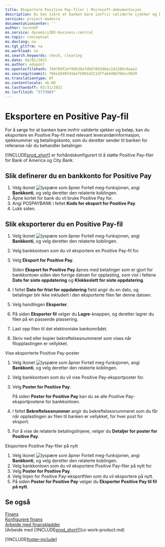 ```yaml
---
title: Eksportere Positive Pay-filer | Microsoft-dokumentasjon
description: Du kan sikre at banken bare innfrir validerte sjekker og beløp, ved å eksportere en Positive Pay-fil som inneholder leverandør-og betalingsinformasjon.
services: project-madeira
documentationcenter: ''
author: SorenGP
ms.service: dynamics365-business-central
ms.topic: conceptual
ms.devlang: na
ms.tgt_pltfrm: na
ms.workload: na
ms.search.keywords: check, clearing
ms.date: 04/01/2021
ms.author: edupont
ms.openlocfilehash: 7d4789f2ef9db38afdb67893d8ac242288c0aae2
ms.sourcegitcommit: 766e2840fd16efb901d211d7fa64d96766ac99d9
ms.translationtype: HT
ms.contentlocale: nb-NO
ms.lasthandoff: 03/31/2021
ms.locfileid: "5773983"
---
```

# <a name="export-a-positive-pay-file"></a>Eksportere en Positive Pay-fil
For å sørge for at banken bare innfrir validerte sjekker og beløp, kan du eksportere en Positive Pay-fil med relevant leverandørinformasjon, sjekknummer og betalingskonto, som du deretter sender til banken for referanse når du behandler betalinger.

[!INCLUDE[prod_short](includes/prod_short.md)] er forhåndskonfigurert til å støtte Positive Pay-filer for Bank of America og City Bank.

## <a name="to-set-up-a-bank-account-for-positive-pay"></a>Slik definerer du en bankkonto for Positive Pay
1. Velg ikonet ![lyspære som åpner Fortell meg-funksjonen](media/ui-search/search_small.png "Fortell hva du vil gjøre"), angi **Bankkonti**, og velg deretter den relaterte koblingen.
2. Åpne kortet for bank du vil bruke Positive Pay for.
3. Angi POSPAYBANK i feltet **Kode for eksport for Positive Pay**.
4. Lukk siden.

## <a name="to-export-a-positive-pay-file"></a>Slik eksporterer du en Positive Pay-fil
1. Velg ikonet ![lyspære som åpner Fortell meg-funksjonen](media/ui-search/search_small.png "Fortell hva du vil gjøre"), angi **Bankkonti**, og velg deretter den relaterte koblingen.
2. Velg bankkontoen som du vil eksportere en Positive Pay-fil for.
3. Velg **Eksport for Positive Pay**.

    Siden **Eksport for Positive Pay** åpnes med betalinger som er gjort for bankkontoen siden den forrige datoen for opplasting, som vist i feltene **Dato for siste oppdatering** og **Klokkeslett for siste oppdatering**.
4. I feltet **Dato for frist for oppdatering** field angir du en dato, og betalinger blir ikke inkludert i den eksporterte filen før denne datoen.
5. Velg handlingen **Eksporter**.
6. På siden **Eksporter fil** velger du **Lagre**-knappen, og deretter lagrer du filen på en passende plassering.
7. Last opp filen til det elektroniske bankområdet.
8. Skriv ned eller kopier bekreftelsesnummeret som vises når filopplastingen er vellykket.

Vise eksporterte Positive Pay-poster

1. Velg ikonet ![lyspære som åpner Fortell meg-funksjonen](media/ui-search/search_small.png "Fortell hva du vil gjøre"), angi **Bankkonti**, og velg deretter den relaterte koblingen.
2. Velg bankkontoen som du vil vise Positive Pay-eksportposter for.
3. Velg **Poster for Positive Pay**.

    På siden **Poster for Positive Pay** kan du se alle Positive Pay-eksportpostene for bankkontoen.
4. I feltet **Bekreftelsesnummer** angir du bekreftelsesnummeret som du får når opplastingen av filen til banken er vellykket, for hver post for eksport.
5. For å vise de relaterte betalingslinjene, velger du **Detaljer for poster for Positive Pay**.

Eksportere Positive Pay-filer på nytt

1. Velg ikonet ![lyspære som åpner Fortell meg-funksjonen](media/ui-search/search_small.png "Fortell hva du vil gjøre"), angi **Bankkonti**, og velg deretter den relaterte koblingen.
2. Velg bankkontoen som du vil eksportere Positive Pay-filer på nytt for.
3. Velg **Poster for Positive Pay**.
4. Velg linjen for Positive Pay-eksportfilen som du vil eksportere på nytt.
5. På siden **Poster for Positive Pay** velger du **Eksporter Positive Pay til fil på nytt**.

## <a name="see-also"></a>Se også
[Finans](finance.md)  
[Konfigurere finans](finance-setup-finance.md)  
[Arbeide med finanskladder](ui-work-general-journals.md)  
[Arbeide med [!INCLUDE[prod_short](includes/prod_short.md)]](ui-work-product.md)


[!INCLUDE[footer-include](includes/footer-banner.md)]
